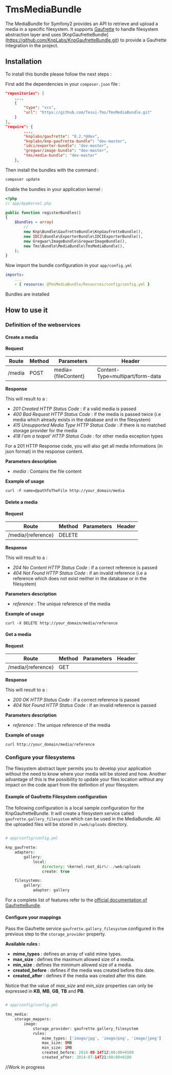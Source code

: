 TmsMediaBundle
==============

The MediaBundle for Symfony2 provides an API to retrieve and upload a media in a specific filesystem.
It supports [Gaufrette](https://github.com/KnpLabs/Gaufrette.git) to handle filesystem abstraction layer and uses [KnpGaufretteBundle]
(https://github.com/KnpLabs/KnpGaufretteBundle.git) to provide a Gaufrette integration in the project.


Installation
------------

To install this bundle please follow the next steps :

First add the dependencies in your `composer.json` file :

```json
"repositories": [
    ...,
    {
        "type": "vcs",
        "url": "https://github.com/Tessi-Tms/TmsMediaBundle.git"
    }
],
"require": {
        ...,
        "knplabs/gaufrette": "0.2.*@dev",
        "knplabs/knp-gaufrette-bundle": "dev-master",
        "idci/exporter-bundle": "dev-master",
        "gregwar/image-bundle": "dev-master",
        "tms/media-bundle": "dev-master"
    },
```

Then install the bundles with the command :

```sh
composer update
```

Enable the bundles in your application kernel :

```php
<?php
// app/AppKernel.php

public function registerBundles()
{
    $bundles = array(
        //
        new Knp\Bundle\GaufretteBundle\KnpGaufretteBundle(),
        new IDCI\Bundle\ExporterBundle\IDCIExporterBundle(),
        new Gregwar\ImageBundle\GregwarImageBundle(),
        new Tms\Bundle\MediaBundle\TmsMediaBundle(),
    );
}
```

Now import the bundle configuration in your `app/config.yml`

```yml
imports:
    ...
    - { resource: @TmsMediaBundle/Resources/config/config.yml }
```

Bundles are installed

How to use it
-------------

### Definition of the webservices

#### Create a media

**Request**

| Route           | Method | Parameters             | Header
|-----------------|--------|------------------------|----------------------------------------------------------------------------------------------------------------------------------------------------
| /media          | POST   | media={fileContent}     | Content-Type=multipart/form-data

**Response**

This will result to a :

- *201 Created HTTP Status Code* : if a valid media is passed
- *400 Bad Request HTTP Status Code* : if the media is passed twice (i.e media which already exists in the database and in the filesystem)
- *415 Unsupported Media Type HTTP Status Code* : if there is no matched storage provider for the media
- *418 I'am a teapot' HTTP Status Code* : for other media exception types

For a 201 HTTP Response code, you will also get all media informations (in json format) in the response content.

**Parameters description**

- *media* : Contains the file content

**Example of usage**

```curl 
curl -F name=@pathToTheFile http://your_domain/media
```

#### Delete a media

**Request**

| Route                 | Method | Parameters         | Header
|-----------------------|--------|--------------------|----------------------------------------------------------------------------------------------------------------------------------------------------
| /media/{reference}    | DELETE |                    |

**Response**

This will result to a :

- *204 No Content HTTP Status Code* : if a correct reference is passed
- *404 Not Found HTTP Status Code* : if an invalid reference (i.e a reference which does not exist neither in the database or in the filesystem)

**Parameters description**

- *reference* : The unique reference of the media

**Example of usage**

```curl
curl -X DELETE http://your_domain/media/reference
```

#### Get a media

**Request**

| Route                 | Method | Parameters         | Header
|-----------------------|--------|--------------------|----------------------------------------------------------------------------------------------------------------------------------------------------
| /media/{reference}    | GET    |                    |

**Response**

This will result to a :

- *200 OK HTTP Status Code* : if a correct reference is passed
- *404 Not Found HTTP Status Code* : if an invalid reference is passed

**Parameters description**

- *reference* : The unique reference of the media

**Example of usage**

```curl
curl http://your_domain/media/reference
```

### Configure your filesystems

The filesystem abstract layer permits you to develop your application without the need to know where your media will be stored and how. Another advantage of this is the possibility to update your files location without any impact on the code apart from the definition of your filesystem.

#### Example of Gaufrette Filesystem configuration

The following configuration is a local sample configuration for the KnpGaufretteBundle. It will create a filesystem service called `gaufrette.gallery_filesystem` which can be used in the MediaBundle. All the uploaded files will be stored in `/web/uploads` directory.


```php

# app/config/config.yml

knp_gaufrette:
    adapters:
        gallery:
            local:
                directory: %kernel.root_dir%/../web/uploads
                create: true

    filesystems:
        gallery:
            adapter: gallery
```
For a complete list of features refer to the [official documentation of GaufretteBundle](https://github.com/KnpLabs/KnpGaufretteBundle.git).

#### Configure your mappings

Pass the Gaufrette service `gaufrette.gallery_filesystem` configured in the previous step to the `storage_provider` property.

**Available rules :**

- **mime_types** : defines an array of valid mime types.
- **max_size** : defines the maximum allowed size of a media.
- **min_size** : defines the minimum allowed size of a media.
- **created_before** : defines if the media was created before this date.
- **created_after** : defines if the media was created after this date.

Notice that the value of *max_size* and *min_size* properties can only be expressed in **KB**, **MB**, **GB**, **TB** and **PB**.

```php

# app/config/config.yml

tms_media:
    storage_mappers:
        image:
            storage_provider: gaufrette.gallery_filesystem
            rules:
                mime_types: ['image/jpg', 'image/png', 'image/jpeg']
                max_size: 5MB
                min_size: 1MB
                created_before: 2014-08-14T12:00:00+0100
                created_after: 2014-07-14T21:00:00+0100
```

//Work in progress
